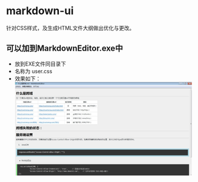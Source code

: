 # markdown-ui
针对CSS样式，及生成HTML文件大纲做出优化与更改。
## 可以加到MarkdownEditor.exe中
- 放到EXE文件同目录下
- 名称为 user.css
- 效果如下：
![](source/eg1.jpg)

